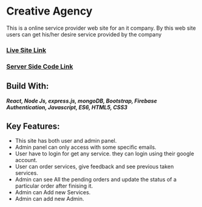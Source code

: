 
# Creative Agency
This is a online service provider web site for an it company. By this web site users can get his/her desire service provided by the company

### [Live Site Link](https://creative-agency-op.firebaseapp.com/) 
### [Server Side Code Link](https://github.com/raihan862/Creative-Agency-server)
## Build With:
 ***React, Node Js, express.js, mongoDB, Bootstrap, Firebase Authentication, Javascript, ES6, HTML5,  CSS3***

 ## Key Features:
 - This site has both user and admin panel.
 - Admin  panel can only access with some specific emails.
 - User have to login for get any service. they can login using their google account.
 - User can order services, give feedback and see previous taken services.
 - Admin can see All the pending orders and update the status of a particular order after finising it.
 - Admin can Add new Services.
 - Admin can add new Admin.
